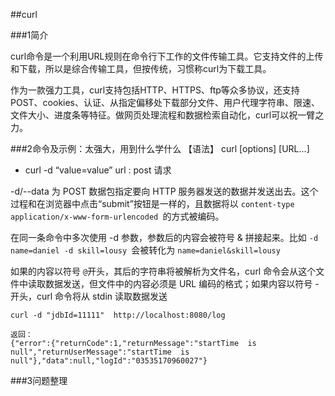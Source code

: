##curl

###1简介

curl命令是一个利用URL规则在命令行下工作的文件传输工具。它支持文件的上传和下载，所以是综合传输工具，但按传统，习惯称curl为下载工具。

作为一款强力工具，curl支持包括HTTP、HTTPS、ftp等众多协议，还支持POST、cookies、认证、从指定偏移处下载部分文件、用户代理字符串、限速、文件大小、进度条等特征。做网页处理流程和数据检索自动化，curl可以祝一臂之力。



###2命令及示例：太强大，用到什么学什么
【语法】 
    curl [options] [URL...] 

- curl -d  “value=value”  url  :  post 请求

-d/--data <data>    为 POST 数据包指定要向 HTTP 服务器发送的数据并发送出去。这个过程和在浏览器中点击“submit”按钮是一样的，且数据将以 `content-type application/x-www-form-urlencoded `的方式被编码。 

在同一条命令中多次使用 -d 参数，参数后的内容会被符号 & 拼接起来。比如 `-d name=daniel -d skill=lousy `会被转化为 `name=daniel&skill=lousy` 
                                   
如果<data>的内容以符号 `@`开头，其后的字符串将被解析为文件名，curl 命令会从这个文件中读取数据发送，但文件中的内容必须是 URL 编码的格式；如果内容以符号 - 开头，curl 命令将从 stdin 读取数据发送
                                   


```
curl -d "jdbId=11111"  http://localhost:8080/log

返回：
{"error":{"returnCode":1,"returnMessage":"startTime  is null","returnUserMessage":"startTime  is null"},"data":null,"logId":"03535170960027"}

```





###3问题整理




